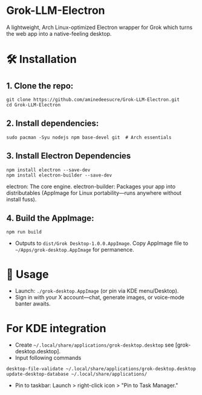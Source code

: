 # Grok-LLM-Electron

A lightweight, Arch Linux-optimized Electron wrapper for Grok which turns the web app into a native-feeling desktop.





# 🛠️ Installation

## 1. Clone the repo:

   ```
   git clone https://github.com/aminedeesucre/Grok-LLM-Electron.git
   cd Grok-LLM-Electron
   ```


## 2. Install dependencies:

   ```
   sudo pacman -Syu nodejs npm base-devel git  # Arch essentials
   ```

## 3. Install Electron Dependencies

   ```
   npm install electron --save-dev
   npm install electron-builder --save-dev
   ```

   electron: The core engine.
   electron-builder: Packages your app into distributables (AppImage for Linux portability—runs anywhere without install fuss).


## 4. Build the AppImage:

   ```
   npm run build
   ```
   - Outputs to `dist/Grok Desktop-1.0.0.AppImage`. Copy AppImage file to `~/Apps/grok-desktop.AppImage` for permanence.

# 🚀 Usage

- Launch: `./grok-desktop.AppImage` (or pin via KDE menu/Desktop).
- Sign in with your X account—chat, generate images, or voice-mode banter awaits.

# For KDE integration

- Create `~/.local/share/applications/grok-desktop.desktop` see [grok-desktop.desktop].
- Input following commands
```
desktop-file-validate ~/.local/share/applications/grok-desktop.desktop
update-desktop-database ~/.local/share/applications/
```

- Pin to taskbar: Launch > right-click icon > "Pin to Task Manager."
